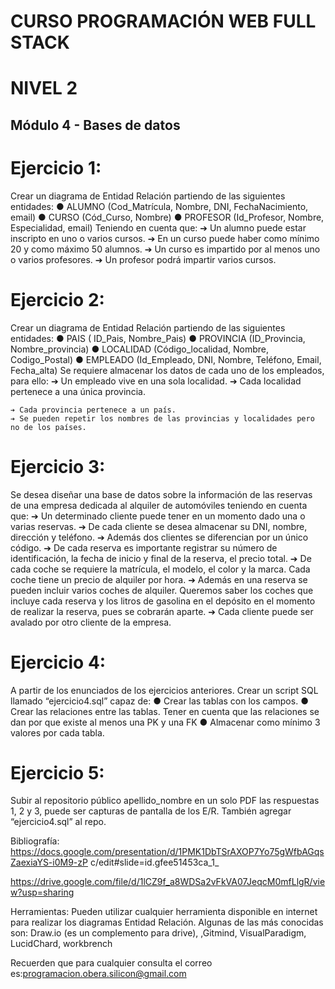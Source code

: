 # CURSO PROGRAMACIÓN WEB FULL STACK

# NIVEL 2

## Módulo 4 - Bases de datos

# Ejercicio 1:

Crear un diagrama de Entidad Relación partiendo de las siguientes entidades:
● ALUMNO (Cod_Matrícula, Nombre, DNI, FechaNacimiento, email)
● CURSO (Cód_Curso, Nombre)
● PROFESOR (Id_Profesor, Nombre, Especialidad, email)
Teniendo en cuenta que:
➔ Un alumno puede estar inscripto en uno o varios cursos.
➔ En un curso puede haber como mínimo 20 y como máximo 50 alumnos.
➔ Un curso es impartido por al menos uno o varios profesores.
➔ Un profesor podrá impartir varios cursos.

# Ejercicio 2:

Crear un diagrama de Entidad Relación partiendo de las siguientes entidades:
● PAIS ( ID_Pais, Nombre_Pais)
● PROVINCIA (ID_Provincia, Nombre_provincia)
● LOCALIDAD (Código_localidad, Nombre, Codigo_Postal)
● EMPLEADO (Id_Empleado, DNI, Nombre, Teléfono, Email, Fecha_alta)
Se requiere almacenar los datos de cada uno de los empleados, para ello:
➔ Un empleado vive en una sola localidad.
➔ Cada localidad pertenece a una única provincia.


```
➔ Cada provincia pertenece a un país.
➔ Se pueden repetir los nombres de las provincias y localidades pero no de los países.
```
# Ejercicio 3:

Se desea diseñar una base de datos sobre la información de las reservas de una empresa
dedicada al alquiler de automóviles teniendo en cuenta que:
➔ Un determinado cliente puede tener en un momento dado una o varias reservas.
➔ De cada cliente se desea almacenar su DNI, nombre, dirección y teléfono.
➔ Además dos clientes se diferencian por un único código.
➔ De cada reserva es importante registrar su número de identificación, la fecha de inicio
y final de la reserva, el precio total.
➔ De cada coche se requiere la matrícula, el modelo, el color y la marca. Cada coche tiene
un precio de alquiler por hora.
➔ Además en una reserva se pueden incluir varios coches de alquiler. Queremos saber los
coches que incluye cada reserva y los litros de gasolina en el depósito en el momento
de realizar la reserva, pues se cobrarán aparte.
➔ Cada cliente puede ser avalado por otro cliente de la empresa.

# Ejercicio 4:

A partir de los enunciados de los ejercicios anteriores. Crear un script SQL llamado
“ejercicio4.sql” capaz de:
● Crear las tablas con los campos.
● Crear las relaciones entre las tablas. Tener en cuenta que las relaciones se dan por que
existe al menos una PK y una FK
● Almacenar como mínimo 3 valores por cada tabla.

# Ejercicio 5:

Subir al repositorio público apellido_nombre en un solo PDF las respuestas 1, 2 y 3, puede ser
capturas de pantalla de los E/R. También agregar “ejercicio4.sql” al repo.


Bibliografía:
https://docs.google.com/presentation/d/1PMK1DbTSrAXOP7Yo75gWfbAGqsZaexiaYS-i0M9-zP
c/edit#slide=id.gfee51453ca_1_

https://drive.google.com/file/d/1lCZ9f_a8WDSa2vFkVA07JeqcM0mfLlgR/view?usp=sharing

Herramientas:
Pueden utilizar cualquier herramienta disponible en internet para realizar los diagramas
Entidad Relación. Algunas de las más conocidas son: Draw.io (es un complemento para drive),
,Gitmind, VisualParadigm, LucidChard, workbrench

Recuerden que para cualquier consulta el correo es:programacion.obera.silicon@gmail.com
